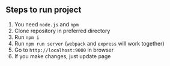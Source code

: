 ## Steps to run project
1. You need `node.js` and `npm`
2. Clone repository in preferred directory
3. Run `npm i`
4. Run `npm run server` (`webpack` and `express` will work together)
5. Go to `http://localhost:9000` in browser 
6. If you make changes, just update page
